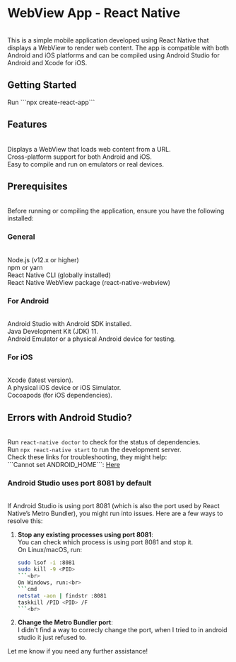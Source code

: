 <h1>WebView App - React Native</h1><br>
This is a simple mobile application developed using React Native that displays a WebView to render web content. The app is compatible with both Android and iOS platforms and can be compiled using Android Studio for Android and Xcode for iOS.<br>

<h2>Getting Started</h2>
Run ```npx create-react-app```

<h2>Features</h2><br>
Displays a WebView that loads web content from a URL.<br>
Cross-platform support for both Android and iOS.<br>
Easy to compile and run on emulators or real devices.<br>

<h2>Prerequisites</h2><br>
Before running or compiling the application, ensure you have the following installed:<br>

<h3>General</h3><br>
Node.js (v12.x or higher)<br>
npm or yarn<br>
React Native CLI (globally installed)<br>
React Native WebView package (react-native-webview)<br>

<h3>For Android</h3><br>
Android Studio with Android SDK installed.<br>
Java Development Kit (JDK) 11.<br>
Android Emulator or a physical Android device for testing.<br>

<h3>For iOS</h3><br>
Xcode (latest version).<br>
A physical iOS device or iOS Simulator.<br>
Cocoapods (for iOS dependencies).<br>

<h2>Errors with Android Studio?</h2><br>
Run <code>react-native doctor</code> to check for the status of dependencies.<br>
Run <code>npx react-native start</code> to run the development server.<br>
Check these links for troubleshooting, they might help:<br>
```Cannot set ANDROID_HOME```: <a href="https://stackoverflow.com/questions/36778085/unable-to-build-react-native-app-on-android-device-failed-to-find-target-with-h/36787719#36787719">Here</a><br>

<h3>Android Studio uses port 8081 by default</h3><br>
If Android Studio is using port 8081 (which is also the port used by React Native’s Metro Bundler), you might run into issues. Here are a few ways to resolve this:<br>

1. **Stop any existing processes using port 8081**:<br>
    You can check which process is using port 8081 and stop it.<br>
    On Linux/macOS, run:<br>
    ```bash
    sudo lsof -i :8081
    sudo kill -9 <PID>
    ```<br>
    On Windows, run:<br>
    ```cmd
    netstat -aon | findstr :8081
    taskkill /PID <PID> /F
    ```<br>

2. **Change the Metro Bundler port**:<br>
   I didn't find a way to correcly change the port, when I tried to in android studio it just refused to.

Let me know if you need any further assistance!

